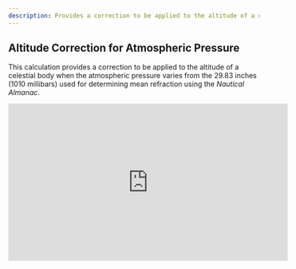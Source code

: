 ```yaml
---
description: Provides a correction to be applied to the altitude of a celestial body when the atmospheric pressure varies from the 29.83 inches (1010 millibars).
---
```

## Altitude Correction for Atmospheric Pressure
This calculation provides a correction to be applied to the altitude of a celestial body when the atmospheric pressure varies from the 29.83 inches (1010 millibars) used for determining mean refraction using the _Nautical Almanac_.

<iframe width="560" height="315" src="https://www.youtube.com/embed/jv9dnMhAt5M" title="YouTube video player" frameborder="0" allow="accelerometer; autoplay; clipboard-write; encrypted-media; gyroscope; picture-in-picture" allowfullscreen></iframe>
